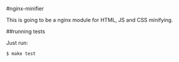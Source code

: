 #nginx-minifier

This is going to be a nginx module for HTML, JS and CSS minifying.

##running tests

Just run:

    $ make test
